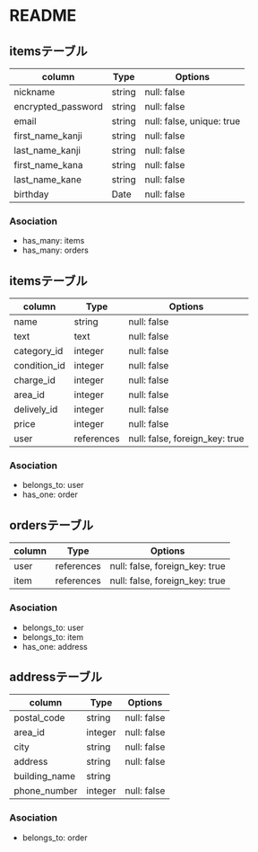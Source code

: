 # README

## itemsテーブル

| column             | Type    | Options                   |
| ------------------ | ------- | ------------------------- |
| nickname           | string  | null: false               |
| encrypted_password | string  | null: false               |
| email              | string  | null: false, unique: true |
| first_name_kanji   | string  | null: false               |
| last_name_kanji    | string  | null: false               |
| first_name_kana    | string  | null: false               |
| last_name_kane     | string  | null: false               |
| birthday           | Date    | null: false               |


### Asociation
- has_many: items
- has_many: orders



## itemsテーブル

| column       | Type       | Options                        |
| ------------ | ---------- | ------------------------------ |
| name         | string     | null: false                    |
| text         | text       | null: false                    |
| category_id  | integer    | null: false                    |
| condition_id | integer    | null: false                    |
| charge_id    | integer    | null: false                    |
| area_id      | integer    | null: false                    |
| delively_id  | integer    | null: false                    |
| price        | integer    | null: false                    |
| user         | references | null: false, foreign_key: true |

### Asociation
- belongs_to: user
- has_one: order


## ordersテーブル

| column  | Type       | Options                        |
| ------- | ---------- | ------------------------------ |
| user    | references | null: false, foreign_key: true |
| item    | references | null: false, foreign_key: true |

### Asociation
- belongs_to: user
- belongs_to: item
- has_one: address


## addressテーブル

| column        | Type    | Options     |
| ------------- | ------- | ----------- |
| postal_code   | string  | null: false |
| area_id       | integer | null: false |
| city          | string  | null: false |
| address       | string  | null: false |
| building_name | string  |             |
| phone_number  | integer | null: false |

### Asociation
- belongs_to: order